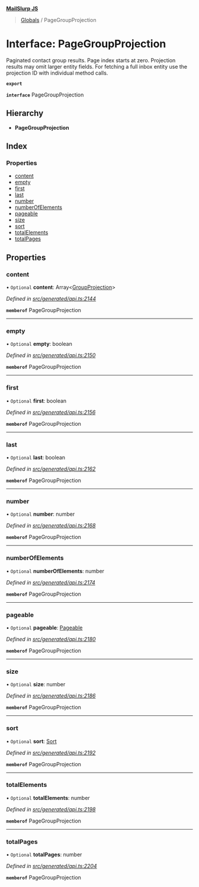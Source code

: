 **[MailSlurp JS](../README.md)**

> [Globals](../README.md) / PageGroupProjection

# Interface: PageGroupProjection

Paginated contact group results. Page index starts at zero. Projection results may omit larger entity fields. For fetching a full inbox entity use the projection ID with individual method calls.

**`export`** 

**`interface`** PageGroupProjection

## Hierarchy

* **PageGroupProjection**

## Index

### Properties

* [content](pagegroupprojection.md#content)
* [empty](pagegroupprojection.md#empty)
* [first](pagegroupprojection.md#first)
* [last](pagegroupprojection.md#last)
* [number](pagegroupprojection.md#number)
* [numberOfElements](pagegroupprojection.md#numberofelements)
* [pageable](pagegroupprojection.md#pageable)
* [size](pagegroupprojection.md#size)
* [sort](pagegroupprojection.md#sort)
* [totalElements](pagegroupprojection.md#totalelements)
* [totalPages](pagegroupprojection.md#totalpages)

## Properties

### content

• `Optional` **content**: Array\<[GroupProjection](groupprojection.md)>

*Defined in [src/generated/api.ts:2144](https://github.com/mailslurp/mailslurp-client/blob/c889afa/src/generated/api.ts#L2144)*

**`memberof`** PageGroupProjection

___

### empty

• `Optional` **empty**: boolean

*Defined in [src/generated/api.ts:2150](https://github.com/mailslurp/mailslurp-client/blob/c889afa/src/generated/api.ts#L2150)*

**`memberof`** PageGroupProjection

___

### first

• `Optional` **first**: boolean

*Defined in [src/generated/api.ts:2156](https://github.com/mailslurp/mailslurp-client/blob/c889afa/src/generated/api.ts#L2156)*

**`memberof`** PageGroupProjection

___

### last

• `Optional` **last**: boolean

*Defined in [src/generated/api.ts:2162](https://github.com/mailslurp/mailslurp-client/blob/c889afa/src/generated/api.ts#L2162)*

**`memberof`** PageGroupProjection

___

### number

• `Optional` **number**: number

*Defined in [src/generated/api.ts:2168](https://github.com/mailslurp/mailslurp-client/blob/c889afa/src/generated/api.ts#L2168)*

**`memberof`** PageGroupProjection

___

### numberOfElements

• `Optional` **numberOfElements**: number

*Defined in [src/generated/api.ts:2174](https://github.com/mailslurp/mailslurp-client/blob/c889afa/src/generated/api.ts#L2174)*

**`memberof`** PageGroupProjection

___

### pageable

• `Optional` **pageable**: [Pageable](pageable.md)

*Defined in [src/generated/api.ts:2180](https://github.com/mailslurp/mailslurp-client/blob/c889afa/src/generated/api.ts#L2180)*

**`memberof`** PageGroupProjection

___

### size

• `Optional` **size**: number

*Defined in [src/generated/api.ts:2186](https://github.com/mailslurp/mailslurp-client/blob/c889afa/src/generated/api.ts#L2186)*

**`memberof`** PageGroupProjection

___

### sort

• `Optional` **sort**: [Sort](sort.md)

*Defined in [src/generated/api.ts:2192](https://github.com/mailslurp/mailslurp-client/blob/c889afa/src/generated/api.ts#L2192)*

**`memberof`** PageGroupProjection

___

### totalElements

• `Optional` **totalElements**: number

*Defined in [src/generated/api.ts:2198](https://github.com/mailslurp/mailslurp-client/blob/c889afa/src/generated/api.ts#L2198)*

**`memberof`** PageGroupProjection

___

### totalPages

• `Optional` **totalPages**: number

*Defined in [src/generated/api.ts:2204](https://github.com/mailslurp/mailslurp-client/blob/c889afa/src/generated/api.ts#L2204)*

**`memberof`** PageGroupProjection
